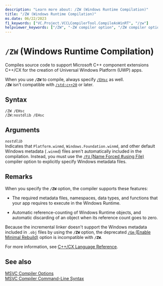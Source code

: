 ```yaml
---
description: "Learn more about: /ZW (Windows Runtime Compilation)"
title: "/ZW (Windows Runtime Compilation)"
ms.date: 06/22/2023
f1_keywords: ["VC.Project.VCCLCompilerTool.CompileAsWinRT", "/zw"]
helpviewer_keywords: ["/ZW", "-ZW compiler option", "/ZW compiler option", "-ZW", "Windows Runtime compiler option"]
---
```

# `/ZW` (Windows Runtime Compilation)

Compiles source code to support Microsoft C++ component extensions C++/CX for the creation of Universal Windows Platform (UWP) apps.

When you use **`/ZW`** to compile, always specify [`/EHsc`](eh-exception-handling-model.md) as well.\
**`/ZW`** isn't compatible with [`/std:c++20`](std-specify-language-standard-version.md) or later.

## Syntax

```
/ZW /EHsc
/ZW:nostdlib /EHsc
```

## Arguments

*`nostdlib`*\
Indicates that `Platform.winmd`, `Windows.Foundation.winmd`, and other default Windows metadata (`.winmd`) files aren't automatically included in the compilation. Instead, you must use the [`/FU` (Name Forced #using File)](fu-name-forced-hash-using-file.md) compiler option to explicitly specify Windows metadata files.

## Remarks

When you specify the **`/ZW`** option, the compiler supports these features:

- The required metadata files, namespaces, data types, and functions that your app requires to execute in the Windows Runtime.

- Automatic reference-counting of Windows Runtime objects, and automatic discarding of an object when its reference count goes to zero.

Because the incremental linker doesn't support the Windows metadata included in `.obj` files by using the **`/ZW`** option, the deprecated [`/Gm` (Enable Minimal Rebuild)](gm-enable-minimal-rebuild.md) option is incompatible with **`/ZW`**.

For more information, see [C++/CX Language Reference](../../cppcx/visual-c-language-reference-c-cx.md).

## See also

[MSVC Compiler Options](compiler-options.md)\
[MSVC Compiler Command-Line Syntax](compiler-command-line-syntax.md)
